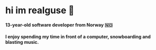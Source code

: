 # hi im realguse 👋

#### 13-year-old software developer from Norway 🇳🇴

#### I enjoy spending my time in front of a computer, snowboarding and blasting music.
